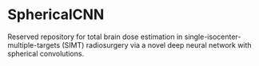 # SphericalCNN

Reserved repository for total brain dose estimation in single-isocenter-multiple-targets (SIMT) radiosurgery via a novel deep neural network with spherical convolutions.
